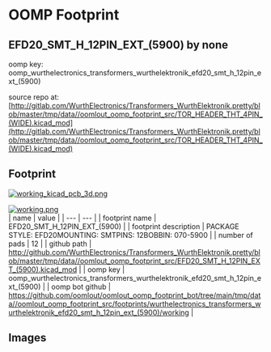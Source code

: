 # OOMP Footprint  
## EFD20_SMT_H_12PIN_EXT_(5900)  by none  
  
oomp key: oomp_wurthelectronics_transformers_wurthelektronik_efd20_smt_h_12pin_ext_(5900)  
  
source repo at: [http://gitlab.com/WurthElectronics/Transformers_WurthElektronik.pretty/blob/master/tmp/data//oomlout_oomp_footprint_src/TOR_HEADER_THT_4PIN_(WIDE).kicad_mod](http://gitlab.com/WurthElectronics/Transformers_WurthElektronik.pretty/blob/master/tmp/data//oomlout_oomp_footprint_src/TOR_HEADER_THT_4PIN_(WIDE).kicad_mod)  
## Footprint  
  
[![working_kicad_pcb_3d.png](working_kicad_pcb_3d_600.png)](working_kicad_pcb_3d.png)  
  
[![working.png](working_600.png)](working.png)  
| name | value | 
| --- | --- | 
| footprint name | EFD20_SMT_H_12PIN_EXT_(5900) | 
| footprint description | PACKAGE STYLE: EFD20MOUNTING: SMTPINS: 12BOBBIN: 070-5900 | 
| number of pads | 12 | 
| github path | http://github.com/WurthElectronics/Transformers_WurthElektronik.pretty/blob/master/tmp/data//oomlout_oomp_footprint_src/EFD20_SMT_H_12PIN_EXT_(5900).kicad_mod | 
| oomp key | oomp_wurthelectronics_transformers_wurthelektronik_efd20_smt_h_12pin_ext_(5900) | 
| oomp bot github | https://github.com/oomlout/oomlout_oomp_footprint_bot/tree/main/tmp/data//oomlout_oomp_footprint_src/footprints/wurthelectronics_transformers_wurthelektronik_efd20_smt_h_12pin_ext_(5900)/working | 
## Images  
